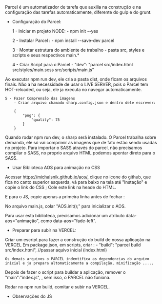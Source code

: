 Parcel é um automatizador de tarefa que auxilia na construção e na configuração das tarefas automaticamente, diferente do gulp e do grunt.

* Configuração do Parcel:

    1 - Iniciar m projeto NODE:
        - npm init --yes

    2 - Instalar Parcel :
        - npm install --save-dev parcel

    3 - Montar estrutura do ambiente de trabalho
        - pasta src, styles e scripts e seus respectivos main.*
    
    4 - Criar Script para o Parcel
        - "dev": "parcel src/index.html src/styles/main.scss src/scripts/main.js"

Ao executar npm run dev, ele cria a pasta dist, onde ficam os arquivos finais. Não a ha necessidade de usar o LIVE SERVER, pois o Parcel tem HOT-reloaded, ou seja, ele ja executa no navegar automaticamente.
    
    5 - Fazer Comprensão das imagens
        - Criar arquivo chamado sharp.config.json e dentro dele escrever:

        {
            "png": {
                "quality": 75
            }
        }
Quando rodar npm run dev, o sharp será instalado.
O Parcel trabalha sobre demanda, ele só vai comprimir as imagens que de fato estão sendo usadas no projeto.
Para importar o SASS através do parcel, não precisamos compilar o SASS, no proprio arquivo HTML podemos apontar direto para o SASS.

<link rel="stylesheet" href="styles/main.scss">


* Usar Biblioteca AOS para animação no CSS

Acessar https://michalsnik.github.io/aos/, clique no icone do github, que fica no canto superior esquerda, vá para baixo na tela até "Instação" e copie o link do CSS   <link rel="stylesheet" href="https://unpkg.com/aos@next/dist/aos.css" />;
Cole este link na heade do HTML.

E para o JS, copie apenas a primeira linha antes de fechar </body>:

<script src="https://unpkg.com/aos@next/dist/aos.js"></script>

No arquivo main.js, colar "AOS.init();" para inicializar o AOS.

Para usar esta biblioteca, precisamos adicionar um atributo data-aos="animação", como data-aos="fade-left".

* Preparar para subir na VERCEL:

Criar um escript para fazer a construção do build de nossa aplicação na VERCEL
Em package.json, em scripts, criar :
    -   "build": "parcel build src/index.html", //passar aquivo inicial (index.html)

    Os demais arquivos o PARCEL indentifica as dependencias do arquivo inicial e ja prepara altomaticamente a compilação, minificação .....

Depois de fazer o script para buildar a aplicação, remover o "main":"index.js", , sem isso, o PARCEL não funiona.

Rodar no npm run build, comitar e subir na VERCEL.

* Observações do JS

